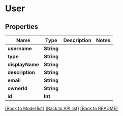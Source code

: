 # User

## Properties
Name | Type | Description | Notes
------------ | ------------- | ------------- | -------------
**username** | **String** |  | 
**type** | **String** |  | 
**displayName** | **String** |  | 
**description** | **String** |  | 
**email** | **String** |  | 
**ownerId** | **String** |  | 
**id** | **Int** |  | 

[[Back to Model list]](../README.md#documentation-for-models) [[Back to API list]](../README.md#documentation-for-api-endpoints) [[Back to README]](../README.md)


